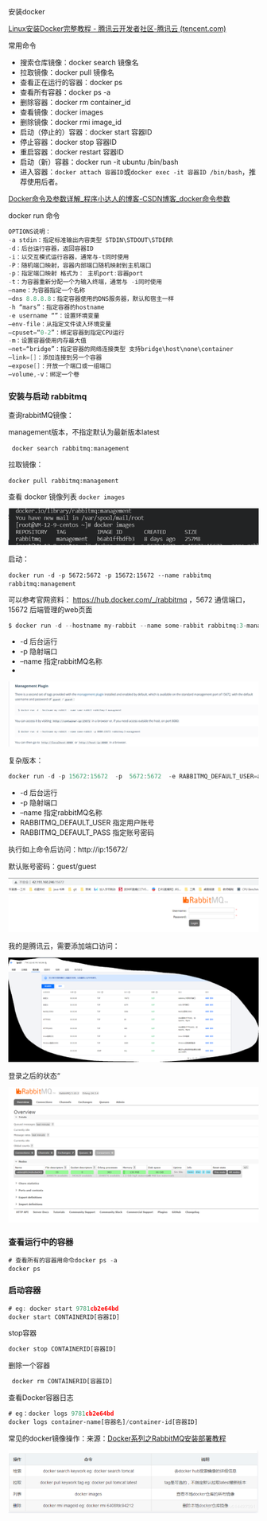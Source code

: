 安装docker

[Linux安装Docker完整教程 - 腾讯云开发者社区-腾讯云 (tencent.com)](https://cloud.tencent.com/developer/article/2061665) 

常用命令

- 搜索仓库镜像：docker search 镜像名
- 拉取镜像：docker pull 镜像名
- 查看正在运行的容器：docker ps
- 查看所有容器：docker ps -a
- 删除容器：docker rm container_id
- 查看镜像：docker images
- 删除镜像：docker rmi image_id
- 启动（停止的）容器：docker start 容器ID
- 停止容器：docker stop 容器ID
- 重启容器：docker restart 容器ID
- 启动（新）容器：docker run -it ubuntu /bin/bash
- 进入容器：`docker attach 容器ID`或`docker exec -it 容器ID /bin/bash`，推荐使用后者。

[Docker命令及参数详解_程序小达人的博客-CSDN博客_docker命令参数](https://blog.csdn.net/fuu123f/article/details/107408476) 

docker run 命令

```java
OPTIONS说明：
-a stdin：指定标准输出内容类型 STDIN\STDOUT\STDERR
-d：后台运行容器，返回容器ID
-i：以交互模式运行容器，通常与-t同时使用
-P：随机端口映射，容器内部端口随机映射到主机端口
-p：指定端口映射 格式为： 主机port:容器port
-t：为容器重新分配一个为输入终端，通常与 -i同时使用
–name：为容器指定一个名称
–dns 8.8.8.8：指定容器使用的DNS服务器，默认和宿主一样
-h “mars”：指定容器的hostname
-e username “”：设置环境变量
–env-file：从指定文件读入环境变量
–cpuset=“0-2”：绑定容器到指定CPU运行
-m：设置容器使用内存最大值
–net=“bridge”：指定容器的网络连接类型 支持bridge\host\none\container
–link=[]：添加连接到另一个容器
–expose[]：开放一个端口或一组端口
–volume,-v：绑定一个卷
```



### 安装与启动 rabbitmq  

查询rabbitMQ镜像：

management版本，不指定默认为最新版本latest

` docker search rabbitmq:management`

 拉取镜像：

`docker pull rabbitmq:management`

查看 docker 镜像列表 `docker images`

![image-20220529161740128](media/images/image-20220529161740128.png)

启动：

`docker run -d -p 5672:5672 -p 15672:15672 --name rabbitmq rabbitmq:management`

可以参考官网资料： https://hub.docker.com/_/rabbitmq ，5672 通信端口，15672 后端管理的web页面

```java
$ docker run -d --hostname my-rabbit --name some-rabbit rabbitmq:3-management
```

- -d 后台运行
- -p 隐射端口
- –name 指定rabbitMQ名称
- 

![image-20220529162024054](media/images/image-20220529162024054.png)



复杂版本：

```java
docker run -d -p 15672:15672  -p  5672:5672  -e RABBITMQ_DEFAULT_USER=admin -e RABBITMQ_DEFAULT_PASS=admin --name rabbitmq --hostname=rabbitmqhostone rabbitmq:management
```

- -d 后台运行
- -p 隐射端口
- –name 指定rabbitMQ名称
- RABBITMQ_DEFAULT_USER 指定用户账号
- RABBITMQ_DEFAULT_PASS 指定账号密码

执行如上命令后访问：http://ip:15672/

默认账号密码：guest/guest

![image-20220529210117504](media/images/image-20220529210117504.png)

我的是腾讯云，需要添加端口访问：

![image-20220529210152186](media/images/image-20220529210152186.png)

登录之后的状态“

![image-20220529210246008](media/images/image-20220529210246008.png)

### 查看运行中的容器

```javascript
# 查看所有的容器用命令docker ps -a
docker ps
```

### 启动容器

```javascript
# eg: docker start 9781cb2e64bd
docker start CONTAINERID[容器ID]
```

stop容器

```javascript
docker stop CONTAINERID[容器ID]
```

删除一个容器

```javascript
 docker rm CONTAINERID[容器ID]
```

查看Docker容器日志

```javascript
# eg：docker logs 9781cb2e64bd
docker logs container‐name[容器名]/container‐id[容器ID]
```

常见的docker镜像操作：来源：[Docker系列之RabbitMQ安装部署教程](https://cloud.tencent.com/developer/article/1612598) 

![image-20220529210427678](media/images/image-20220529210427678.png)